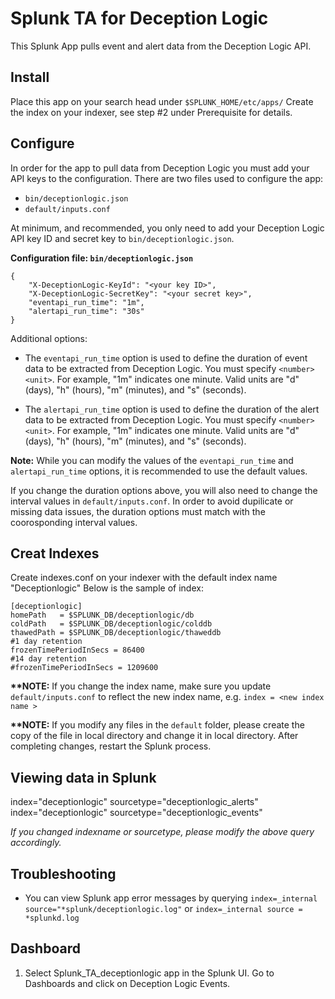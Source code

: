 # Splunk TA for Deception Logic

This Splunk App pulls event and alert data from the Deception Logic API.

## Install

Place this app on your search head under `$SPLUNK_HOME/etc/apps/`
Create the index on your indexer, see step #2 under Prerequisite for details.

## Configure

In order for the app to pull data from Deception Logic you must add your API keys to the configuration. There are two files used to configure the app:

- `bin/deceptionlogic.json`
- `default/inputs.conf`

At minimum, and recommended, you only need to add your Deception Logic API key ID and secret key to `bin/deceptionlogic.json`.

__Configuration file: `bin/deceptionlogic.json`__

    {
        "X-DeceptionLogic-KeyId": "<your key ID>",
        "X-DeceptionLogic-SecretKey": "<your secret key>",
        "eventapi_run_time": "1m",
        "alertapi_run_time": "30s"
    }

Additional options:

- The `eventapi_run_time` option is used to define the duration of event data to be extracted from Deception Logic. You must specify `<number><unit>`. For example, "1m" indicates one minute. Valid units are "d" (days), "h" (hours), "m" (minutes), and "s" (seconds).

- The `alertapi_run_time` option is used to define the duration of the alert data to be extracted from Deception Logic. You must specify `<number><unit>`. For example, "1m" indicates one minute. Valid units are "d" (days), "h" (hours), "m" (minutes), and "s" (seconds).

__Note:__ While you can modify the values of the `eventapi_run_time` and `alertapi_run_time` options, it is recommended to use the default values.

If you change the duration options above, you will also need to change the interval values in `default/inputs.conf`. In order to avoid dupilicate or missing data issues, the duration options must match with the coorosponding interval values.

## Creat Indexes

Create indexes.conf on your indexer with the default index name "Deceptionlogic" Below is the sample of index:

    [deceptionlogic]
    homePath   = $SPLUNK_DB/deceptionlogic/db
    coldPath   = $SPLUNK_DB/deceptionlogic/colddb 
    thawedPath = $SPLUNK_DB/deceptionlogic/thaweddb
    #1 day retention 
    frozenTimePeriodInSecs = 86400
    #14 day retention
    #frozenTimePeriodInSecs = 1209600

__**NOTE:__ If you change the index name, make sure you update `default/inputs.conf` to reflect the new index name, e.g. `index = <new index name >`

__**NOTE:__ If you modify any files in the `default` folder, please create the copy of the file in local directory and change it in local directory. After completing changes, restart the Splunk process.

## Viewing data in Splunk

index="deceptionlogic" sourcetype="deceptionlogic_alerts"
index="deceptionlogic" sourcetype="deceptionlogic_events"

_If you changed indexname or sourcetype, please modify the above query accordingly._

## Troubleshooting

- You can view Splunk app error messages by querying `index=_internal source="*splunk/deceptionlogic.log"` or `index=_internal source = *splunkd.log`

## Dashboard

1. Select Splunk_TA_deceptionlogic app in the Splunk UI. Go to Dashboards and click on Deception Logic Events.

